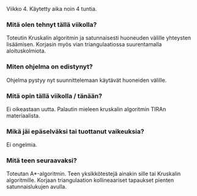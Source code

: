 Viikko 4. Käytetty aika noin 4 tuntia.


### Mitä olen tehnyt tällä viikolla?

Toteutin Kruskalin algoritmin ja satunnaisesti huoneuden välille yhteysten lisäämisen. Korjasin myös vian triangulaatiossa suurentamalla aloituskolmiota.

### Miten ohjelma on edistynyt?

Ohjelma pystyy nyt suunnittelemaan käytävät huoneiden välille.

### Mitä opin tällä viikolla / tänään?

Ei oikeastaan uutta. Palautin mieleen kruskalin algoritmin TIRAn materiaalista.

### Mikä jäi epäselväksi tai tuottanut vaikeuksia?

Ei ongelmia.

### Mitä teen seuraavaksi?

Toteutan A*-algoritmin. Teen yksikkötestejä ainakin sille tai Kruskalin algoritmille. Korjaan triangulaation kollineaariset tapaukset pienten satunnaislukujen avulla.